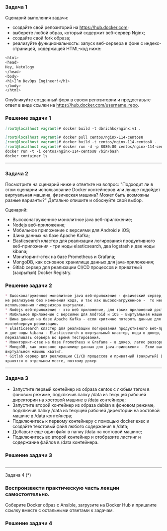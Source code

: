 ### Задача 1
Сценарий выполения задачи:
* создайте свой репозиторий на https://hub.docker.com;
* выберете любой образ, который содержит веб-сервер Nginx;
* создайте свой fork образа;
* реализуйте функциональность: запуск веб-сервера в фоне с индекс-страницей, содержащей HTML-код ниже:
```bash
<html>
<head>
Hey, Netology
</head>
<body>
<h1>I’m DevOps Engineer!</h1>
</body>
</html>
```
Опубликуйте созданный форк в своем репозитории и предоставьте ответ в виде ссылки на 
https://hub.docker.com/username_repo.

### Решение задачи 1
```markdown
[root@localhost vagrant]# docker build -t dbrichko/nginx:v1 .

[root@localhost vagrant]# docker pull centos/nginx-114-centos8
[root@localhost vagrant]# docker build -t centos/nginx-114-centos8 .
[root@localhost vagrant]# docker run -d -p 8080:80 centos/nginx-114-centos8
docker run -t -i centos/nginx-114-centos8 /bin/bash
docker container ls


```
---
### Задача 2
Посмотрите на сценарий ниже и ответьте на вопрос: "Подходит ли в этом сценарии использование Docker контейнеров или лучше подойдет виртуальная машина, физическая машина? Может быть возможны разные варианты?"
Детально опишите и обоснуйте свой выбор.

Сценарий:

* Высоконагруженное монолитное java веб-приложение;
* Nodejs веб-приложение;
* Мобильное приложение c версиями для Android и iOS;
* Шина данных на базе Apache Kafka;
* Elasticsearch кластер для реализации логирования продуктивного веб-приложения - три ноды elasticsearch, два logstash и две ноды kibana;
* Мониторинг-стек на базе Prometheus и Grafana;
* MongoDB, как основное хранилище данных для java-приложения;
* Gitlab сервер для реализации CI/CD процессов и приватный (закрытый) Docker Registry.
### Решение задачи 2
```markdown
* Высоконагруженное монолитное java веб-приложение - физический сервер, т.к. монолитное, селдовательно в микросерверах 
не реализуемо без изменения кода, и так как высоконагруженное -  то необходим физический доступ к ресурсами, без 
использования гипервизора виртуалки.
* Nodejs веб-приложение - это веб приложение, для таких приложений достаточно докера.
* Мобильное приложение c версиями для Android и iOS - Виртуальная машина, т.к. в докере нет GUI.
* Шина данных на базе Apache Kafka - если критично потерять данные для прода то вируалка, для теста можно исполдьзовать
контейнерную реализацию.
* Elasticsearch кластер для реализации логирования продуктивного веб-приложения - три ноды elasticsearch, два logstash 
и две ноды kibana - Elasticsearch в виртуальный кластер, ноды в докер, хотя можно и в виртуалки, но в докере легче 
перезаливать сервера во время тестирования.
* Мониторинг-стек на базе Prometheus и Grafana - в докер, лагко разворачивать, перезаливать, масштабировать.
* MongoDB, как основное хранилище данных для java-приложения - Если высоконагруженное, то физический сервер, если нет то
виртуальной машины хватит.
* Gitlab сервер для реализации CI/CD процессов и приватный (закрытый) Docker Registry - на сколько я понимаю, образа 
хранятся в отдельном месте, поэтому докер
```
---
### Задача 3
* Запустите первый контейнер из образа centos c любым тэгом в фоновом режиме, подключив папку /data из текущей рабочей директории на хостовой машине в /data контейнера;
* Запустите второй контейнер из образа debian в фоновом режиме, подключив папку /data из текущей рабочей директории на хостовой машине в /data контейнера;
* Подключитесь к первому контейнеру с помощью docker exec и создайте текстовый файл любого содержания в /data;
* Добавьте еще один файл в папку /data на хостовой машине;
* Подключитесь во второй контейнер и отобразите листинг и содержание файлов в /data контейнера.
### Решение задачи 3
```markdown

```
---
Задача 4 (*)
### Воспроизвести практическую часть лекции самостоятельно.

Соберите Docker образ с Ansible, загрузите на Docker Hub и пришлите ссылку вместе с остальными ответами к задачам.
### Решение задачи 4